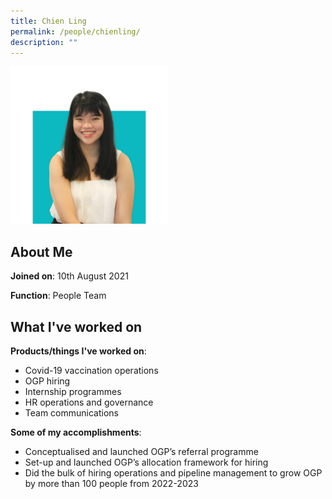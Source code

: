 ```yaml
---
title: Chien Ling
permalink: /people/chienling/
description: ""
---
```

<img src="/images/headshots/ChienLing2.jpg" alt="ChienLing" style="width:50%;margin-left:0">

## About Me
**Joined on**: 10th August 2021

**Function**: People Team

## What I've worked on

**Products/things I've worked on**: 
* Covid-19 vaccination operations
* OGP hiring
* Internship programmes
* HR operations and governance
* Team communications

**Some of my accomplishments**:
*   Conceptualised and launched OGP’s referral programme
*   Set-up and launched OGP’s allocation framework for hiring
*   Did the bulk of hiring operations and pipeline management to grow OGP by more than 100 people from 2022-2023